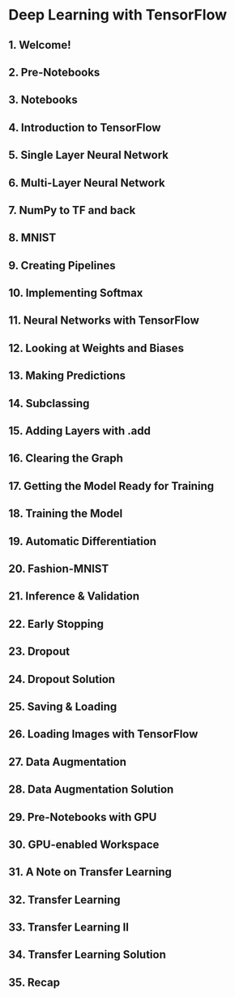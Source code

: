 # Deep Learning with TensorFlow

## 1. Welcome!

## 2. Pre-Notebooks

## 3. Notebooks

## 4. Introduction to TensorFlow

## 5. Single Layer Neural Network

## 6. Multi-Layer Neural Network

## 7. NumPy to TF and back

## 8. MNIST

## 9. Creating Pipelines

## 10. Implementing Softmax

## 11. Neural Networks with TensorFlow

## 12. Looking at Weights and Biases

## 13. Making Predictions

## 14. Subclassing

## 15. Adding Layers with .add

## 16. Clearing the Graph

## 17. Getting the Model Ready for Training

## 18. Training the Model

## 19. Automatic Differentiation

## 20. Fashion-MNIST

## 21. Inference & Validation

## 22. Early Stopping

## 23. Dropout

## 24. Dropout Solution

## 25. Saving & Loading

## 26. Loading Images with TensorFlow

## 27. Data Augmentation

## 28. Data Augmentation Solution

## 29. Pre-Notebooks with GPU

## 30. GPU-enabled Workspace

## 31. A Note on Transfer Learning

## 32. Transfer Learning

## 33. Transfer Learning II

## 34. Transfer Learning Solution

## 35. Recap
